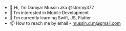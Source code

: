 - 👋 Hi, I’m Daniyar Mussin aka @stormy377
- 👀 I’m interested in Mobile Development
- 🌱 I’m currently learning Swift, JS, Flatter
- 📫 How to reach me by email - mussin.d.m@gmail.com 

<!---
stormy377/stormy377 is a ✨ special ✨ repository because its `README.md` (this file) appears on your GitHub profile.
You can click the Preview link to take a look at your changes.
--->
